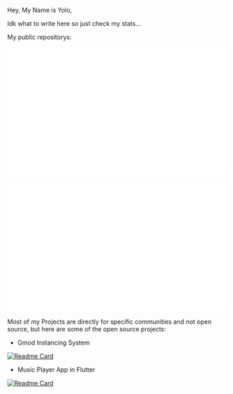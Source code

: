Hey,
My Name is Yolo,

Idk what to write here so just check my stats...

My public repositorys:

[![](https://raw.githubusercontent.com/Yolo-TM/stats/master/generated/overview.svg#gh-dark-mode-only)]()

[![](https://raw.githubusercontent.com/Yolo-TM/stats/master/generated/languages.svg#gh-dark-mode-only)]()





Most of my Projects are directly for specific communities and not open source,
but here are some of the open source projects:

- Gmod Instancing System

[![Readme Card](https://github-readme-stats.vercel.app/api/pin/?username=yolo-tm&repo=gmod_instances#gh-dark-mode-only)](https://github.com/SEBRP/gmod_instances)

- Music Player App in Flutter

[![Readme Card](https://github-readme-stats.vercel.app/api/pin/?username=yolo-tm&repo=musicplayer#gh-dark-mode-only)](https://github.com/Yolo-TM/musicplayer)
